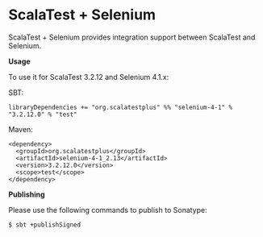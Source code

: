# ScalaTest + Selenium
ScalaTest + Selenium provides integration support between ScalaTest and Selenium.

**Usage**

To use it for ScalaTest 3.2.12 and Selenium 4.1.x: 

SBT: 

```
libraryDependencies += "org.scalatestplus" %% "selenium-4-1" % "3.2.12.0" % "test"
```

Maven: 

```
<dependency>
  <groupId>org.scalatestplus</groupId>
  <artifactId>selenium-4-1_2.13</artifactId>
  <version>3.2.12.0</version>
  <scope>test</scope>
</dependency>
```

**Publishing**

Please use the following commands to publish to Sonatype: 

```
$ sbt +publishSigned
```

